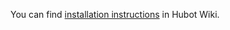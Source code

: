 You can find [installation instructions](https://github.com/github/hubot/wiki/Adapter:-Gtalk) in Hubot Wiki.